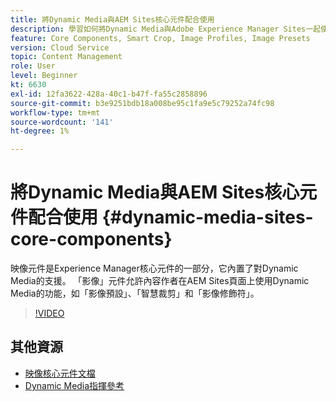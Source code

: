 ```yaml
---
title: 將Dynamic Media與AEM Sites核心元件配合使用
description: 學習如何將Dynamic Media與Adobe Experience Manager Sites一起使用。 映像元件是Experience Manager核心元件的一部分，它內置了對Dynamic Media的支援。 「影像」元件允許內容作者在AEM Sites頁面上使用Dynamic Media的功能，如「影像預設」、「智慧裁剪」和「影像修飾符」。
feature: Core Components, Smart Crop, Image Profiles, Image Presets
version: Cloud Service
topic: Content Management
role: User
level: Beginner
kt: 6630
exl-id: 12fa3622-428a-40c1-b47f-fa55c2858896
source-git-commit: b3e9251bdb18a008be95c1fa9e5c79252a74fc98
workflow-type: tm+mt
source-wordcount: '141'
ht-degree: 1%

---
```


# 將Dynamic Media與AEM Sites核心元件配合使用 {#dynamic-media-sites-core-components}

映像元件是Experience Manager核心元件的一部分，它內置了對Dynamic Media的支援。 「影像」元件允許內容作者在AEM Sites頁面上使用Dynamic Media的功能，如「影像預設」、「智慧裁剪」和「影像修飾符」。

>[!VIDEO](https://video.tv.adobe.com/v/329331?quality=12&learn=on)

## 其他資源

* [映像核心元件文檔](https://experienceleague.adobe.com/docs/experience-manager-core-components/using/components/image.html?lang=en#dynamic-media)
* [Dynamic Media指揮參考](https://experienceleague.adobe.com/docs/dynamic-media-developer-resources/image-serving-api/image-serving-api/http-protocol-reference/command-reference/c-command-reference.html?lang=en#image-serving-api)
